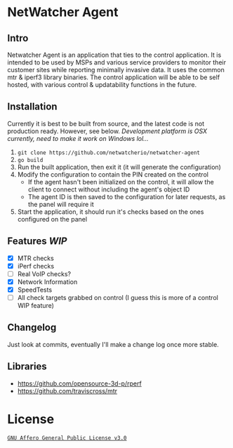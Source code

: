 # NetWatcher Agent

## Intro

Netwatcher Agent is an application that ties to the control application. It is intended to be used by MSPs and various service providers to monitor their customer sites while reporting minimally invasive data. It uses the common mtr & iperf3 library binaries. The control application will be able to be self hosted, with various control & updatability functions in the future.

## Installation

Currently it is best to be built from source, and the latest code is not production ready. However, see below. *Development platform is OSX currently, need to make it work on Windows lol...*

1. `git clone https://github.com/netwatcherio/netwatcher-agent`
2. `go build`
3. Run the built application, then exit it (it will generate the configuration)
4. Modify the configuration to contain the PIN created on the control
   * If the agent hasn't been initialized on the control, it will allow the client to connect without including the agent's object ID
   * The agent ID is then saved to the configuration for later requests, as the panel will require it
5. Start the application, it should run it's checks based on the ones configured on the panel

## Features *WIP*

* [X]  MTR checks
* [X]  iPerf checks
* [ ]  Real VoIP checks?
* [X]  Network Information
* [X]  SpeedTests
* [ ]  All check targets grabbed on control (I guess this is more of a control WIP feature)

## Changelog

Just look at commits, eventually I'll make a change log once more stable.

## Libraries

- https://github.com/opensource-3d-p/rperf
- https://github.com/traviscross/mtr

# License

[`GNU Affero General Public License v3.0`](https://github.com/netwatcherio/netwatcher-agent/blob/master/LICENSE.md)
